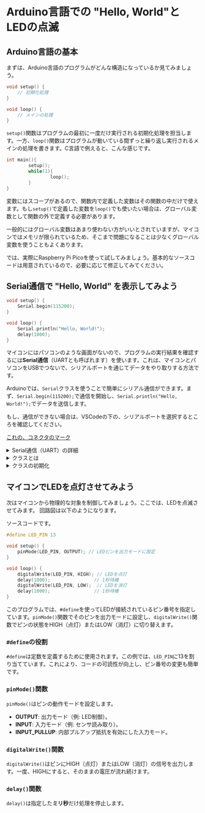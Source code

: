 # Arduino言語での "Hello, World"とLEDの点滅

## Arduino言語の基本

まずは、Arduino言語のプログラムがどんな構造になっているか見てみましょう。
```cpp
void setup() {
    // 初期化処理
}

void loop() {
    // メインの処理
}
```

`setup()`関数はプログラムの最初に一度だけ実行される初期化処理を担当します。一方、`loop()`関数はプログラムが動いている間ずっと繰り返し実行されるメインの処理を書きます。C言語で例えると、こんな感じです。

```c
int main(){
        setup();
        while(1){
                loop();
        }
}
```

変数にはスコープがあるので、関数内で定義した変数はその関数の中だけで使えます。もし`setup()`で定義した変数を`loop()`でも使いたい場合は、グローバル変数として関数の外で定義する必要があります。

一般的にはグローバル変数はあまり使わない方がいいとされていますが、マイコンではメモリが限られているため、そこまで問題になることは少なくグローバル変数を使うこともよくあります。

では、実際にRaspberry Pi Picoを使って試してみましょう。基本的なソースコードは用意されているので、必要に応じて修正してみてください。

## Serial通信で "Hello, World" を表示してみよう

```cpp
void setup() {
    Serial.begin(115200);
}

void loop() {
    Serial.println("Hello, World!");
    delay(1000);
}
```

マイコンにはパソコンのような画面がないので、プログラムの実行結果を確認するには**Serial通信**（UARTとも呼ばれます）を使います。これは、マイコンとパソコンをUSBでつないで、シリアルポートを通じてデータをやり取りする方法です。

Arduinoでは、`Serial`クラスを使うことで簡単にシリアル通信ができます。まず、`Serial.begin(115200);`で通信を開始し、`Serial.println("Hello, World!");`でデータを送信します。

もし、通信ができない場合は、VSCodeの下の、シリアルポートを選択するところを確認してください。

[これの、コネクタのマーク](../images/tty.png)


<details>
<summary>Serial通信（UART）の詳細</summary>

UARTはTXとRXという2本の線でデータを送受信する通信方式です。USB接続の場合、TXとRXの信号線をUART-USB変換チップを通して通信します。Raspberry Pi Picoにはこの変換チップが内蔵されているので、USBケーブルをつなぐだけでUART通信が可能です。他のマイコンと通信する場合は、TXとRXの信号線を直接接続します。

UARTは歴史のある通信方式で、昔はRS-232Cという端子を使っていました。この方式は、大型コンピュータと端末（キーボードやディスプレイ）をつなぐのにも使われていました。
</details>

<details>
<summary>クラスとは</summary>

クラスは、データ（変数）とそのデータを操作する関数（メソッド）をひとまとめにした新しい変数のデータ型です。クラスを使うことで、プログラムを整理しやすくなります。

Arduinoの`Serial`クラスはその一例で、シリアル通信に必要なデータや操作をまとめています。例えば、UART通信では0と1のビット列でデータを送受信しますが、制御信号やデータのビット数、受信バッファなどを管理する必要があります。`Serial`クラスは、これらをひとまとめにして提供してくれます。

Arduinoには他にも便利なクラスが用意されています。例えば、センサとの通信に使う`Wire`クラスや、サーボモータを制御する`Servo`クラスなどがあります。これらを使えば、ハードウェアの操作が簡単にできます。
</details>

<details>
<summary>クラスの初期化</summary>

気づいた人もいるかもしれませんが、`Serial`クラスのインスタンスを自分で作っていませんよね。Arduinoでは、`Serial`クラスのインスタンスがあらかじめ用意されています。これは、Arduinoのライブラリが内部で`Serial`クラスのインスタンスを作成し、グローバル変数として提供しているからです。
</details>

## マイコンでLEDを点灯させてみよう

次はマイコンから物理的な対象を制御してみましょう。ここでは、LEDを点滅させてみます。
回路図は以下のようになります。



ソースコードです。
```cpp
#define LED_PIN 13

void setup() {
    pinMode(LED_PIN, OUTPUT); // LEDピンを出力モードに設定
}

void loop() {
    digitalWrite(LED_PIN, HIGH); // LEDを点灯
    delay(1000);                // 1秒待機
    digitalWrite(LED_PIN, LOW);  // LEDを消灯
    delay(1000);                // 1秒待機
}
```

このプログラムでは、`#define`を使ってLEDが接続されているピン番号を指定しています。`pinMode()`関数でそのピンを出力モードに設定し、`digitalWrite()`関数でピンの状態をHIGH（点灯）またはLOW（消灯）に切り替えます。

### `#define`の役割
`#define`は定数を定義するために使用されます。この例では、`LED_PIN`に13を割り当てています。これにより、コードの可読性が向上し、ピン番号の変更も簡単です。

### `pinMode()`関数
`pinMode()`はピンの動作モードを設定します。
- **OUTPUT**: 出力モード（例: LED制御）。
- **INPUT**: 入力モード（例: センサ読み取り）。
- **INPUT_PULLUP**: 内部プルアップ抵抗を有効にした入力モード。

### `digitalWrite()`関数
`digitalWrite()`はピンにHIGH（点灯）またはLOW（消灯）の信号を出力します。一度、HIGHにすると、そのままの電圧が流れ続けます。

### `delay()`関数
`delay()`は指定した**ミリ秒**だけ処理を停止します。
